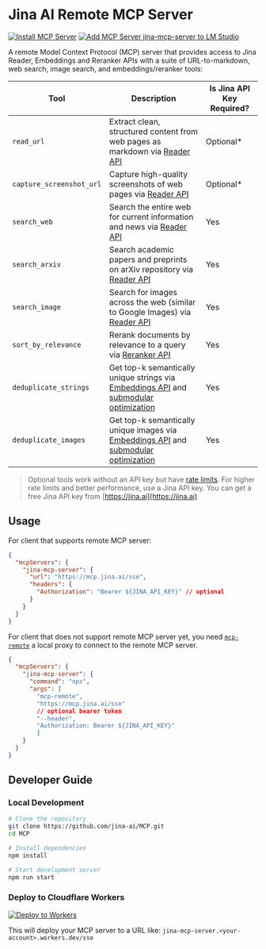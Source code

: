 # Jina AI Remote MCP Server
[![Install MCP Server](https://cursor.com/deeplink/mcp-install-dark.svg)](https://cursor.com/en/install-mcp?name=jina-mcp-server&config=eyJ1cmwiOiJodHRwczovL21jcC5qaW5hLmFpL3NzZSIsImhlYWRlcnMiOnsiQXV0aG9yaXphdGlvbiI6IkJlYXJlciBqaW5hXzg3ZGEyOTM2NDI2NDQzNDliNmE0MGM4Mzc4NDViNGYzR0hpZ3FXay1yNmtIY0ZPSm1jY29rb1RiaWpZYiJ9fQ%3D%3D)
[![Add MCP Server jina-mcp-server to LM Studio](https://files.lmstudio.ai/deeplink/mcp-install-light.svg)](https://lmstudio.ai/install-mcp?name=jina-mcp-server&config=eyJ1cmwiOiJodHRwczovL21jcC5qaW5hLmFpL3NzZSIsImhlYWRlcnMiOnsiQXV0aG9yaXphdGlvbiI6IkJlYXJlciBqaW5hXzQ5NzM0MjYwOTRkOTRkNmFhMGQwNGU3MDFlMGFkZTZkRjNBU0dzRE1ibjlfUm15MlBVYTZPY0ItR2xVRiJ9fQ%3D%3D)

A remote Model Context Protocol (MCP) server that provides access to Jina Reader, Embeddings and Reranker APIs with a suite of URL-to-markdown, web search, image search, and embeddings/reranker tools:

| Tool | Description | Is Jina API Key Required? |
|-----------|-------------|----------------------|
| `read_url` | Extract clean, structured content from web pages as markdown via [Reader API](https://jina.ai/reader) | Optional* |
| `capture_screenshot_url` | Capture high-quality screenshots of web pages via [Reader API](https://jina.ai/reader) | Optional* |
| `search_web` | Search the entire web for current information and news via [Reader API](https://jina.ai/reader) | Yes |
| `search_arxiv` | Search academic papers and preprints on arXiv repository via [Reader API](https://jina.ai/reader) | Yes |
| `search_image` | Search for images across the web (similar to Google Images) via [Reader API](https://jina.ai/reader) | Yes |
| `sort_by_relevance` | Rerank documents by relevance to a query via [Reranker API](https://jina.ai/reranker) | Yes |
| `deduplicate_strings` | Get top-k semantically unique strings via [Embeddings API](https://jina.ai/embeddings) and [submodular optimization](https://jina.ai/news/submodular-optimization-for-diverse-query-generation-in-deepresearch) | Yes |
| `deduplicate_images` | Get top-k semantically unique images via [Embeddings API](https://jina.ai/embeddings) and [submodular optimization](https://jina.ai/news/submodular-optimization-for-diverse-query-generation-in-deepresearch) | Yes |

> Optional tools work without an API key but have [rate limits](https://jina.ai/api-dashboard/rate-limit). For higher rate limits and better performance, use a Jina API key. You can get a free Jina API key from [https://jina.ai](https://jina.ai)

## Usage

For client that supports remote MCP server:
```json
{
  "mcpServers": {
    "jina-mcp-server": {
      "url": "https://mcp.jina.ai/sse",
      "headers": {
        "Authorization": "Bearer ${JINA_API_KEY}" // optional
      }
    }
  }
}
```

For client that does not support remote MCP server yet, you need [`mcp-remote`](https://www.npmjs.com/package/mcp-remote) a local proxy to connect to the remote MCP server.

```json
{
  "mcpServers": {
    "jina-mcp-server": {
      "command": "npx",
      "args": [
        "mcp-remote", 
        "https://mcp.jina.ai/sse"
        // optional bearer token
        "--header",
        "Authorization: Bearer ${JINA_API_KEY}"
        ]
    }
  }
}
```


## Developer Guide

### Local Development

```bash
# Clone the repository
git clone https://github.com/jina-ai/MCP.git
cd MCP

# Install dependencies
npm install

# Start development server
npm run start
```

### Deploy to Cloudflare Workers

[![Deploy to Workers](https://deploy.workers.cloudflare.com/button)](https://deploy.workers.cloudflare.com/?url=https://github.com/jina-ai/MCP)

This will deploy your MCP server to a URL like: `jina-mcp-server.<your-account>.workers.dev/sse`
